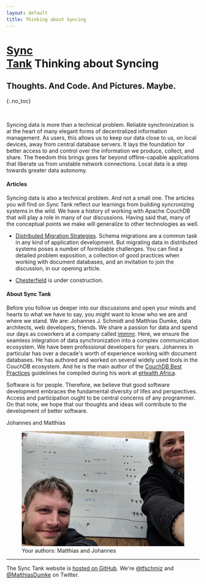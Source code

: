 ```yaml
---
layout: default
title: Thinking about Syncing
---
```


# [Sync<br/>Tank](/) Thinking about Syncing
## Thoughts. And Code. And Pictures. Maybe.
{:.no_toc}

&nbsp;

Syncing data is more than a technical problem. Reliable synchronization is at the heart of many elegant forms of decentralized information management. As users, this allows us to keep our data close to us, on local devices, away from central database servers. It lays the foundation for better access to and control over the information we produce, collect, and share. The freedom this brings goes far beyond offline-capable applications that liberate us from unstable network connections. Local data is a step towards greater data autonomy.

#### Articles

Syncing data is also a technical problem. And not a small one. The articles you will find on Sync Tank reflect our learnings from building syncronizing systems in the wild. We have a history of working with Apache CouchDB that will play a role in many of our discussions. Having said that, many of the conceptual points we make will generalize to other technologies as well.

* [Distributed Migration Strategies](/distributed-migration-strategies/). Schema migrations are a common task in any kind of application development. But migrating data in distributed systems poses a number of formidable challenges. You can find a detailed problem exposition, a collection of good practices when working with document databases, and an invitation to join the discussion, in our opening article.

* [Chesterfield](/chesterfield-migration/) is under construction.


#### About Sync Tank

Before you follow us deeper into our discussions and open your minds and hearts to what we have to say, you might want to know who we are and where we stand. We are: Johannes J. Schmidt and Matthias Dumke, data architects, web developers, friends. We share a passion for data and spend our days as coworkers at a company called [immmr](https://www.immmr.com). Here, we ensure the seamless integration of data synchronization into a complex communication ecosystem. We have been professional developers for years. Johannes in particular has over a decade's worth of experience working with document databases. He has authored and worked on several widely used tools in the CouchDB ecosystem. And he is the main author of the [CouchDB Best Practices](http://ehealthafrica.github.io/couchdb-best-practices/) guidelines he compiled during his work at [eHealth Africa](https://www.ehealthafrica.org/).

Software is for people. Therefore, we believe that good software development embraces the fundamental diversity of lifes and perspectives. Access and participation ought to be central concerns of any programmer. On that note, we hope that our thoughts and ideas will contribute to the development of better software.

Johannes and Matthias

<figure>
  <img src="/images/authors.jpg" alt="The authors: Matthias and Johannes" />
  <figcaption>Your authors: Matthias and Johannes</figcaption>
</figure>




---

The Sync Tank website is [hosted on GitHub](https://github.com/jo/sync-tank). We're [@tfschmiz](https://twitter.com/tfschmiz) and [@MatthiasDumke](https://twitter.com/MatthiasDumke) on Twitter.
